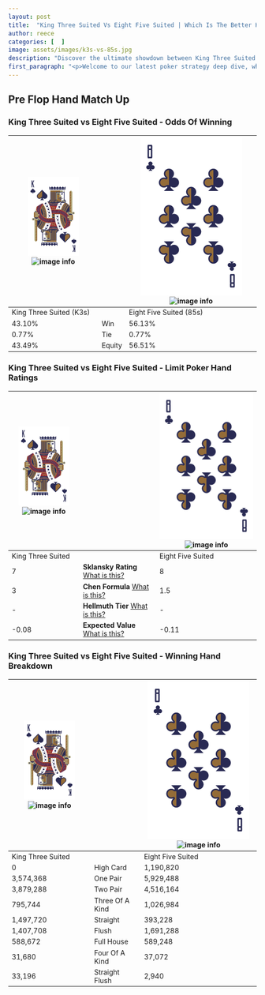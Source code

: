 ```yaml
---
layout: post
title:  "King Three Suited Vs Eight Five Suited | Which Is The Better Hand In Poker? A Complete Guide"
author: reece
categories: [  ]
image: assets/images/k3s-vs-85s.jpg
description: "Discover the ultimate showdown between King Three Suited and Eight Five Suited in poker! Uncover the odds, strategies, and scenarios where one hand triumphs over the other. Get ready to up your poker game with this thrilling analysis."
first_paragraph: "<p>Welcome to our latest poker strategy deep dive, where we're pitting two distinct hands against each other in a high-stakes showdown: King Three Suited vs Eight Five Suited.</p><p>In the dynamic world of poker, every decision counts, and knowing which hand holds the upper hand is key to your success at the table.</p><p>In this article, we'll dissect these two hands, explore the scenarios where one dominates the other, and equip you with the knowledge to make strategic choices that can tip the odds in your favor.</p><p>Get ready to unravel the intriguing dynamics of these poker hands and elevate your game to new heights.</p>"
---
```




[comment]: # (sp0)

## Pre Flop Hand Match Up

<div class="table hand-ratings" markdown="1"> 



### King Three Suited vs Eight Five Suited - Odds Of Winning


    
| ![image info](assets/images/hand1/K.png) ![image info](assets/images/hand1/3s.png) |  | ![image info](assets/images/hand2/8.png) ![image info](assets/images/hand2/5s.png) |
| -------- | -------- | -------- |
| King Three Suited (K3s) |  | Eight Five Suited (85s) |
| 43.10% | Win | 56.13% |
| 0.77% | Tie | 0.77% |
| 43.49% | Equity | 56.51% |




[comment]: # (sp1)



### King Three Suited vs Eight Five Suited - Limit Poker Hand Ratings


    
| ![image info](assets/images/hand1/K.png) ![image info](assets/images/hand1/3s.png) |  | ![image info](assets/images/hand2/8.png) ![image info](assets/images/hand2/5s.png) |
| -------- | -------- | -------- |
| King Three Suited |  | Eight Five Suited |
| 7 | **Sklansky Rating** [What is this?](/sklansky-rating-explained) | 8 |
| 3 | **Chen Formula** [What is this?](/chen-formula-explained) | 1.5 |
| - | **Hellmuth Tier** [What is this?](/Hellmuth-tier-explained) | - |
| -0.08 | **Expected Value** [What is this?](/expected-value-explained) | -0.11 |




[comment]: # (sp2)



### King Three Suited vs Eight Five Suited - Winning Hand Breakdown


    
| ![image info](assets/images/hand1/K.png) ![image info](assets/images/hand1/3s.png) |  | ![image info](assets/images/hand2/8.png) ![image info](assets/images/hand2/5s.png) |
| -------- | -------- | -------- |
| King Three Suited |  | Eight Five Suited |
| 0 | High Card | 1,190,820 |
| 3,574,368 | One Pair | 5,929,488 |
| 3,879,288 | Two Pair | 4,516,164 |
| 795,744 | Three Of A Kind | 1,026,984 |
| 1,497,720 | Straight | 393,228 |
| 1,407,708 | Flush | 1,691,288 |
| 588,672 | Full House | 589,248 |
| 31,680 | Four Of A Kind | 37,072 |
| 33,196 | Straight Flush | 2,940 |




[comment]: # (sp3)



</div>

[comment]: # (sp4)



[comment]: # (sp5)

